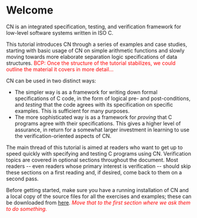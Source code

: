 # Welcome

CN is an integrated specification, testing, and verification framework
for low-level software systems written in ISO C.

This tutorial introduces CN through a series of examples and case
studies, starting with basic usage of CN on simple arithmetic
functions and slowly moving towards more elaborate separation logic
specifications of data structures.
<span style="color:red">
BCP: Once the structure of the tutorial stabilizes, we 
</span>
<span style="color:red">
 could outline the material it covers in more detail... 
</span>

CN can be used in two distinct ways:
- The simpler way is as a framework for writing down formal
  specifications of C code, in the form of logical pre- and
  post-conditions, and _testing_ that the code agrees with its
  specification on specific examples. This is sufficient for many
  purposes.
- The more sophisticated way is as a framework for _proving_ that C
  programs agree with their specifications.  This gives a higher level
  of assurance, in return for a somewhat larger investment in learning
  to use the verification-oriented aspects of CN.

The main thread of this tutorial is aimed at readers who want to get
up to speed quickly with specifying and testing C programs using
CN. Verification topics are covered in optional sections throughout
the document. Most readers -- even readers whose primary interest is
verification -- should skip these sections on a first reading and, if
desired, come back to them on a second pass.

Before getting started, make sure you have a running installation of
CN and a local copy of the source files for all the exercises and
examples; these can be downloaded from [here](link:exercises.zip).
<span style="color:red">*Move that to the first section where we ask
them to do something.*</span>

